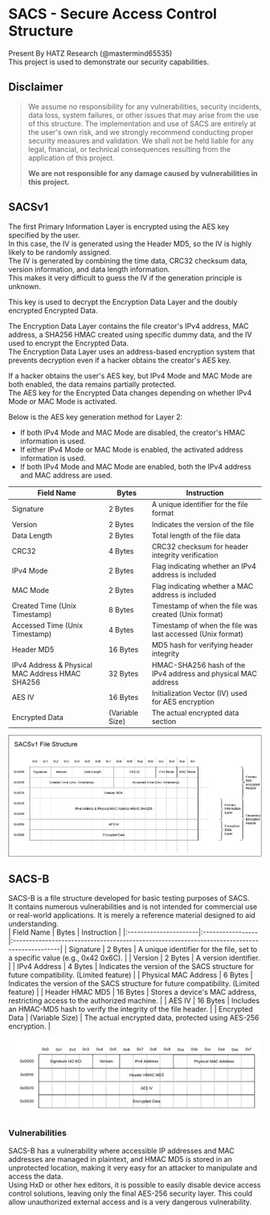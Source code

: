 # SACS - Secure Access Control Structure
Present By HATZ Research (@mastermind65535)<br>
This project is used to demonstrate our security capabilities.<br>

## Disclaimer
> We assume no responsibility for any vulnerabilities, security incidents, data loss, system failures, or other issues that may arise from the use of this structure.
> The implementation and use of SACS are entirely at the user's own risk, and we strongly recommend conducting proper security measures and validation.
> We shall not be held liable for any legal, financial, or technical consequences resulting from the application of this project.
>
> **We are not responsible for any damage caused by vulnerabilities in this project.**

## SACSv1
The first Primary Information Layer is encrypted using the AES key specified by the user.<br>
In this case, the IV is generated using the Header MD5, so the IV is highly likely to be randomly assigned.<br>
The IV is generated by combining the time data, CRC32 checksum data, version information, and data length information.<br>
This makes it very difficult to guess the IV if the generation principle is unknown.<br>

This key is used to decrypt the Encryption Data Layer and the doubly encrypted Encrypted Data.<br>

The Encryption Data Layer contains the file creator's IPv4 address, MAC address, a SHA256 HMAC created using specific dummy data, and the IV used to encrypt the Encrypted Data.<br>
The Encryption Data Layer uses an address-based encryption system that prevents decryption even if a hacker obtains the creator's AES key.<br>

If a hacker obtains the user's AES key, but IPv4 Mode and MAC Mode are both enabled, the data remains partially protected.<br>
The AES key for the Encrypted Data changes depending on whether IPv4 Mode or MAC Mode is activated.<br>

Below is the AES key generation method for Layer 2:<br>
- If both IPv4 Mode and MAC Mode are disabled, the creator's HMAC information is used.
- If either IPv4 Mode or MAC Mode is enabled, the activated address information is used.
- If both IPv4 Mode and MAC Mode are enabled, both the IPv4 address and MAC address are used.
  
| Field Name                                       | Bytes            | Instruction |
|--------------------------------------------------|------------------|---------------------------------------------------------------|
| Signature                                        | 2 Bytes          | A unique identifier for the file format                       |
| Version                                          | 2 Bytes          | Indicates the version of the file                             |
| Data Length                                      | 2 Bytes          | Total length of the file data                                 |
| CRC32                                            | 4 Bytes          | CRC32 checksum for header integrity verification              |
| IPv4 Mode                                        | 2 Bytes          | Flag indicating whether an IPv4 address is included           |
| MAC Mode                                         | 2 Bytes          | Flag indicating whether a MAC address is included             |
| Created Time (Unix Timestamp)                    | 8 Bytes          | Timestamp of when the file was created (Unix format)          |
| Accessed Time (Unix Timestamp)                   | 4 Bytes          | Timestamp of when the file was last accessed (Unix format)    |
| Header MD5                                       | 16 Bytes         | MD5 hash for verifying header integrity                       |
| IPv4 Address & Physical MAC Address HMAC SHA256  | 32 Bytes         | HMAC-SHA256 hash of the IPv4 address and physical MAC address |
| AES IV                                           | 16 Bytes         | Initialization Vector (IV) used for AES encryption            |
| Encrypted Data                                   | (Variable Size)  | The actual encrypted data section                             |

<img src="SACSv1.png">

## SACS-B
SACS-B is a file structure developed for basic testing purposes of SACS.<br>
It contains numerous vulnerabilities and is not intended for commercial use or real-world applications. It is merely a reference material designed to aid understanding.<br>
| Field Name            | Bytes            | Instruction                                                                                 |
|:----------------------|:-----------------|:--------------------------------------------------------------------------------------------|
| Signature             | 2 Bytes          | A unique identifier for the file, set to a specific value (e.g., 0x42 0x6C).                |
| Version               | 2 Bytes          | A version identifier.                                                                       | 
| IPv4 Address          | 4 Bytes          | Indicates the version of the SACS structure for future compatibility. (Limited feature)     |
| Physical MAC Address  | 6 Bytes          | Indicates the version of the SACS structure for future compatibility. (Limited feature)     |
| Header HMAC MD5       | 16 Bytes         | Stores a device's MAC address, restricting access to the authorized machine.                |
| AES IV                | 16 Bytes         | Includes an HMAC-MD5 hash to verify the integrity of the file header.                       |
| Encrypted Data        | (Variable Size)  | The actual encrypted data, protected using AES-256 encryption.                              |

<img src="SACS_B.png">

### Vulnerabilities
SACS-B has a vulnerability where accessible IP addresses and MAC addresses are managed in plaintext, and HMAC MD5 is stored in an unprotected location, making it very easy for an attacker to manipulate and access the data.<br>
Using HxD or other hex editors, it is possible to easily disable device access control solutions, leaving only the final AES-256 security layer. This could allow unauthorized external access and is a very dangerous vulnerability.
